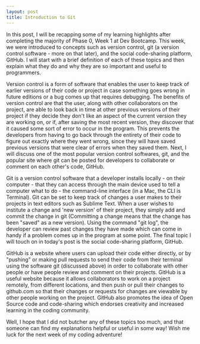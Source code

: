 ```yaml
---
layout: post
title: Introduction to Git
---
```


In this post, I will be recapping some of my learning highlights after completing the majority of Phase 0, Week 1 at Dev Bootcamp. This week, we were introduced to concepts such as version control, git (a version control software - more on that later), and the social code-sharing platform, GitHub. I will start with a brief definition of each of these topics and then explain what they do and why they are so important and useful to programmers.

Version control is a form of software that enables the user to keep track of earlier versions of their code or project in case something goes wrong in future editions or a bug comes up that requires debugging. The benefits of version control are that the user, along with other collaborators on the project, are able to look back in time at other previous versions of their project if they decide they don't like an aspect of the current version they are working on, or if, after saving the most recent version, they discover that it caused some sort of error to occur in the program. This prevents the developers from having to go back through the entirety of their code to figure out exactly where they went wrong, since they will have saved previous versions that were clear of errors when they saved them. Next, I will discuss one of the most popular version control softwares, git, and the popular site where git can be posted for developers to collaborate or comment on each other's code, GitHub.

Git is a version control software that a developer installs locally - on their computer - that they can access through the main device used to tell a computer what to do - the command-line interface (in a Mac, the CLI is Terminal). Git can be set to keep track of changes a user makes to their projects in text editors such as Sublime Text. When a user wishes to institute a change and 'new version' of their project, they simply add and commit the change in git (Committing a change means that the change has been "saved" as a new version). Using the command "git log", the developer can review past changes they have made which can come in handy if a problem comes up in the program at some point. The final topic I will touch on in today's post is the social code-sharing platform, GitHub.

GitHub is a website where users can upload their code either directly, or by "pushing" or making pull requests to send their code from their terminal using the software git (discussed above) in order to collaborate with other people or have people review and comment on their projects. GitHub is a useful website because it allows collaborators to work on a project remotely, from different locations, and then push or pull their changes to github.com so that their changes or requests for changes are viewable by other people working on the project. GitHub also promotes the idea of Open Source code and code-sharing which endorses creativity and increased learning in the coding community.

Well, I hope that I did not butcher any of these topics too much, and that someone can find my explanations helpful or useful in some way! Wish me luck for the next week of my coding adventure!
